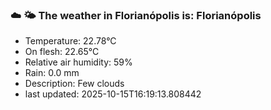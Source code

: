 ### ☁️ 🌤️  The weather in Florianópolis is: Florianópolis

- Temperature: 22.78°C
- On flesh: 22.65°C
- Relative air humidity: 59%
- Rain: 0.0 mm
- Description: Few clouds
- last updated: 2025-10-15T16:19:13.808442
